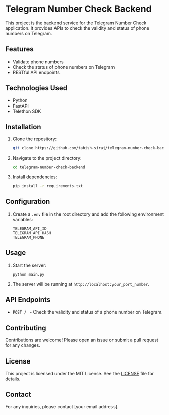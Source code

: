 # Telegram Number Check Backend

This project is the backend service for the Telegram Number Check application. It provides APIs to check the validity and status of phone numbers on Telegram.

## Features

- Validate phone numbers
- Check the status of phone numbers on Telegram
- RESTful API endpoints

## Technologies Used

- Python
- FastAPI
- Telethon SDK

## Installation

1. Clone the repository:
    ```sh
    git clone https://github.com/tabish-siraj/telegram-number-check-backend.git
    ```
2. Navigate to the project directory:
    ```sh
    cd telegram-number-check-backend
    ```
3. Install dependencies:
    ```sh
    pip install -r requirements.txt
    ```

## Configuration

1. Create a `.env` file in the root directory and add the following environment variables:
    ```env
    TELEGRAM_API_ID
    TELEGRAM_API_HASH
    TELEGRAM_PHONE
    ```

## Usage

1. Start the server:
    ```sh
    python main.py
    ```
2. The server will be running at `http://localhost:your_port_number`.

## API Endpoints

- `POST / ` - Check the validity and status of a phone number on Telegram.

## Contributing

Contributions are welcome! Please open an issue or submit a pull request for any changes.

## License

This project is licensed under the MIT License. See the [LICENSE](LICENSE) file for details.

## Contact

For any inquiries, please contact [your email address].
